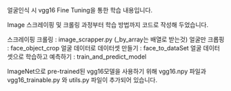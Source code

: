 얼굴인식 시 vgg16 Fine Tuning을 통한 학습 내용입니다.

Image 스크레이핑 및 크롤링 과정부터 학습 방법까지 코드로 작성해 두었습니다.

스크레이핑 크롤링 : image_scrapper.py (_by_array는 배열로 받는것)
얼굴만 크롭핑 : face_object_crop
얼굴 데이터로 데이터셋 만들기 : face_to_dataSet
얼굴 데이터셋으로 학습하고 예측하기 : train_and_predict_model

ImageNet으로 pre-trained된 vgg16모델을 사용하기 위해 vgg16.npy 파일과
vgg16_trainable.py 와 utils.py 파일이 추가되어 있습니다.
